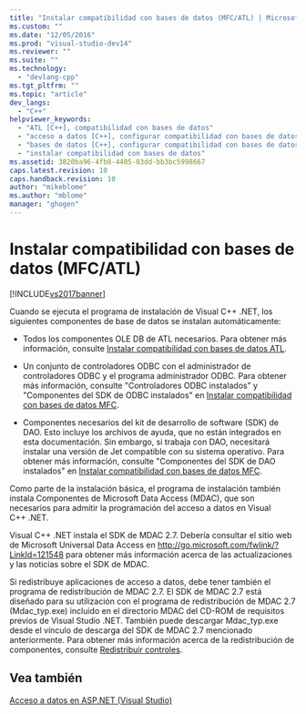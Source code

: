 ```yaml
---
title: "Instalar compatibilidad con bases de datos (MFC/ATL) | Microsoft Docs"
ms.custom: ""
ms.date: "12/05/2016"
ms.prod: "visual-studio-dev14"
ms.reviewer: ""
ms.suite: ""
ms.technology: 
  - "devlang-cpp"
ms.tgt_pltfrm: ""
ms.topic: "article"
dev_langs: 
  - "C++"
helpviewer_keywords: 
  - "ATL [C++], compatibilidad con bases de datos"
  - "acceso a datos [C++], configurar compatibilidad con bases de datos"
  - "bases de datos [C++], configurar compatibilidad con bases de datos"
  - "instalar compatibilidad con bases de datos"
ms.assetid: 3820ba96-4fb8-4405-83dd-bb3bc5998667
caps.latest.revision: 10
caps.handback.revision: 10
author: "mikeblome"
ms.author: "mblome"
manager: "ghogen"
---
```

# Instalar compatibilidad con bases de datos (MFC/ATL)
[!INCLUDE[vs2017banner](../assembler/inline/includes/vs2017banner.md)]

Cuando se ejecuta el programa de instalación de Visual C\+\+ .NET, los siguientes componentes de base de datos se instalan automáticamente:  
  
-   Todos los componentes OLE DB de ATL necesarios.  Para obtener más información, consulte [Instalar compatibilidad con bases de datos ATL](../data/installing-atl-database-support.md).  
  
-   Un conjunto de controladores ODBC con el administrador de controladores ODBC y el programa administrador ODBC.  Para obtener más información, consulte "Controladores ODBC instalados" y "Componentes del SDK de ODBC instalados" en [Instalar compatibilidad con bases de datos MFC](../data/installing-mfc-database-support.md).  
  
-   Componentes necesarios del kit de desarrollo de software \(SDK\) de DAO.  Esto incluye los archivos de ayuda, que no están integrados en esta documentación.  Sin embargo, si trabaja con DAO, necesitará instalar una versión de Jet compatible con su sistema operativo.  Para obtener más información, consulte "Componentes del SDK de DAO instalados" en [Instalar compatibilidad con bases de datos MFC](../data/installing-mfc-database-support.md).  
  
 Como parte de la instalación básica, el programa de instalación también instala Componentes de Microsoft Data Access \(MDAC\), que son necesarios para admitir la programación del acceso a datos en Visual C\+\+ .NET.  
  
 Visual C\+\+ .NET instala el SDK de MDAC 2.7.  Debería consultar el sitio web de Microsoft Universal Data Access en [http:\/\/go.microsoft.com\/fwlink\/?LinkId\=121548](http://go.microsoft.com/fwlink/?LinkId=121548) para obtener más información acerca de las actualizaciones y las noticias sobre el SDK de MDAC.  
  
 Si redistribuye aplicaciones de acceso a datos, debe tener también el programa de redistribución de MDAC 2.7.  El SDK de MDAC 2.7 está diseñado para su utilización con el programa de redistribución de MDAC 2.7 \(Mdac\_typ.exe\) incluido en el directorio MDAC del CD\-ROM de requisitos previos de Visual Studio .NET.  También puede descargar Mdac\_typ.exe desde el vínculo de descarga del SDK de MDAC 2.7 mencionado anteriormente.  Para obtener más información acerca de la redistribución de componentes, consulte [Redistribuir controles](../data/ado-rdo/redistributing-controls.md).  
  
## Vea también  
 [Acceso a datos en ASP.NET \(Visual Studio\)](../Topic/Data%20Access%20in%20Visual%20C++.md)